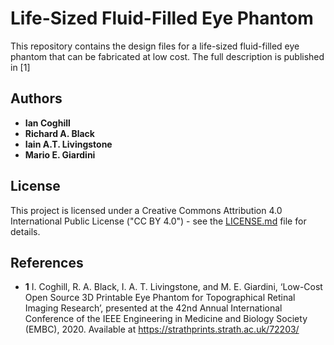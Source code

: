 # Life-Sized Fluid-Filled Eye Phantom

This repository contains the design files for a life-sized fluid-filled eye phantom that can be fabricated at low cost.
The full description is published in [1]

## Authors

* **Ian Coghill**  
* **Richard A. Black**  
* **Iain A.T. Livingstone**  
* **Mario E. Giardini**  

## License

This project is licensed under a Creative Commons Attribution 4.0 International Public License ("CC BY 4.0") - see the [LICENSE.md](LICENSE.md) file for details.


## References
* **1** I. Coghill, R. A. Black, I. A. T. Livingstone, and M. E. Giardini, ‘Low-Cost Open Source 3D Printable Eye Phantom for Topographical Retinal Imaging Research’, 
presented at the 42nd Annual International Conference of the IEEE Engineering in Medicine and Biology Society (EMBC), 2020.
Available at https://strathprints.strath.ac.uk/72203/ 
